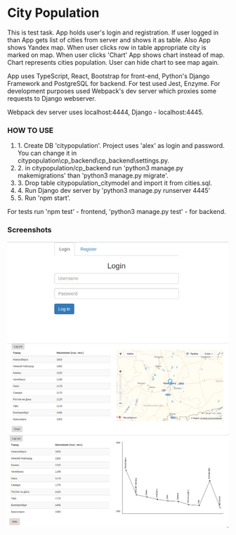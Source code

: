 # City Population

This is test task.
App holds user's login and registration. If user logged in than App gets list of cities from server and shows it as table. 
Also App shows Yandex map. When user clicks row in table appropriate city is marked on map.
When user clicks 'Chart' App shows chart instead of map. Chart represents cities population. User can hide chart to see map again.

App uses TypeScript, React, Bootstrap for front-end, Python's Django Framework and PostgreSQL for backend. For test used Jest, Enzyme.
For development purposes used Webpack's dev server which proxies some requests to Django webserver.

Webpack dev server uses localhost:4444, Django - localhost:4445.

<h3>HOW TO USE</h3>
<ol type='1'>
<li>1. Create DB 'citypopulation'. Project uses 'alex' as login and password. You can change it in citypopulation\cp_backend\cp_backend\settings.py.</li>
<li>2. in citypopulation/cp_backend run 'python3 manage.py makemigrations' than 'python3 manage.py migrate'.</li>
<li>3. Drop table citypopulation_citymodel and import it from cities.sql.</li>
<li>4. Run Django dev server by 'python3 manage.py runserver 4445'</li>
<li>5. Run 'npm start'.</li>
</ol>
For tests run 'npm test' - frontend, 'python3 manage.py test' - for backend.

<h3>Screenshots</h3>
<img src='https://github.com/iozheg/citypopulation/blob/master/screenshots/cp1.PNG'></img>
<img src='https://github.com/iozheg/citypopulation/blob/master/screenshots/cp2.PNG'></img>
<img src='https://github.com/iozheg/citypopulation/blob/master/screenshots/cp3.PNG'></img>
